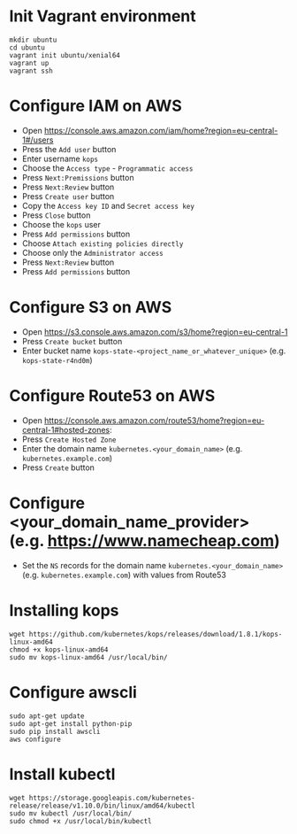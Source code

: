 # Init Vagrant environment
```
mkdir ubuntu
cd ubuntu
vagrant init ubuntu/xenial64
vagrant up
vagrant ssh
```

# Configure IAM on AWS
- Open https://console.aws.amazon.com/iam/home?region=eu-central-1#/users
- Press the `Add user` button
- Enter username `kops`
- Choose the `Access type` - `Programmatic access`
- Press `Next:Premissions` button
- Press `Next:Review` button
- Press `Create user` button
- Copy the `Access key ID` and `Secret access key`
- Press `Close` button
- Choose the `kops` user
- Press `Add permissions` button
- Choose `Attach existing policies directly`
- Choose only the `Administrator access`
- Press `Next:Review` button
- Press `Add permissions` button

# Configure S3 on AWS
- Open https://s3.console.aws.amazon.com/s3/home?region=eu-central-1
- Press `Create bucket` button
- Enter bucket name `kops-state-<project_name_or_whatever_unique>` (e.g. `kops-state-r4nd0m`)

# Configure Route53 on AWS
- Open https://console.aws.amazon.com/route53/home?region=eu-central-1#hosted-zones:
- Press `Create Hosted Zone`
- Enter the domain name `kubernetes.<your_domain_name>` (e.g. `kubernetes.example.com`)
- Press `Create` button

# Configure <your_domain_name_provider> (e.g. https://www.namecheap.com)
- Set the `NS` records for the domain name `kubernetes.<your_domain_name>` (e.g. `kubernetes.example.com`) with values from Route53

# Installing kops
```
wget https://github.com/kubernetes/kops/releases/download/1.8.1/kops-linux-amd64
chmod +x kops-linux-amd64
sudo mv kops-linux-amd64 /usr/local/bin/
```

# Configure awscli
```
sudo apt-get update
sudo apt-get install python-pip
sudo pip install awscli
aws configure
```

# Install kubectl
```
wget https://storage.googleapis.com/kubernetes-release/release/v1.10.0/bin/linux/amd64/kubectl
sudo mv kubectl /usr/local/bin/
sudo chmod +x /usr/local/bin/kubectl
```


